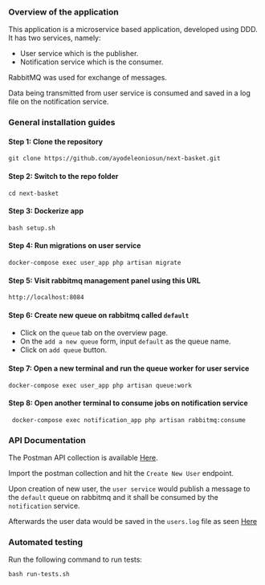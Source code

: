 ### Overview of the application
This application is a microservice based application, developed using DDD.
It has two services, namely:
- User service which is the publisher.
- Notification service which is the consumer.

RabbitMQ was used for exchange of messages.

Data being transmitted from user service is consumed and saved in a log file on the notification service.

### General installation guides

#### Step 1: Clone the repository

```shell
git clone https://github.com/ayodeleoniosun/next-basket.git
```

#### Step 2: Switch to the repo folder

```shell
cd next-basket
```

#### Step 3: Dockerize app

```shell
bash setup.sh
```

#### Step 4: Run migrations on user service

```shell
docker-compose exec user_app php artisan migrate
```

#### Step 5: Visit rabbitmq management panel using this URL

```shell
http://localhost:8084
```

#### Step 6: Create new queue on rabbitmq called `default`
 - Click on the `queue` tab on the overview page.
 - On the `add a new queue` form, input `default` as the queue name.
 - Click on `add queue` button.


#### Step 7: Open a new terminal and run the queue worker for user service

```shell
docker-compose exec user_app php artisan queue:work
```

#### Step 8: Open another terminal to consume jobs on notification service

```shell
 docker-compose exec notification_app php artisan rabbitmq:consume
```

### API Documentation

The Postman API collection is available [Here](postman_collection.json). <br/>

Import the postman collection and hit the `Create New User` endpoint.

Upon creation of new user, the `user service` would publish a message to the `default` queue on rabbitmq and it shall 
be consumed by the `notification` service.

Afterwards the user data would be saved in the `users.log` file as seen [Here](src/notifications/storage/app/users.log)

### Automated testing
Run the following command to run tests:

```shell
bash run-tests.sh
```